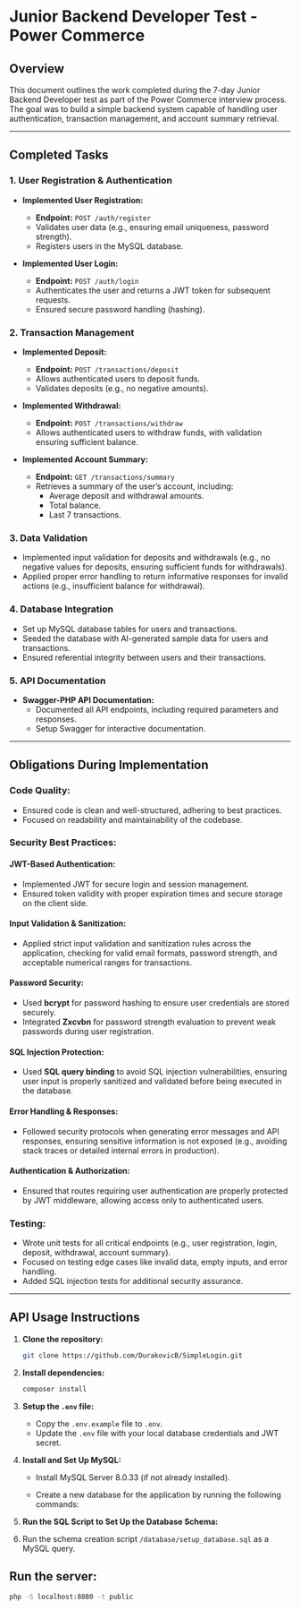 # Junior Backend Developer Test - Power Commerce

## Overview

This document outlines the work completed during the 7-day Junior Backend Developer test as part of the Power Commerce interview process. The goal was to build a simple backend system capable of handling user authentication, transaction management, and account summary retrieval.

---

## Completed Tasks

### 1. **User Registration & Authentication**

- **Implemented User Registration:**
  - **Endpoint:** `POST /auth/register`
  - Validates user data (e.g., ensuring email uniqueness, password strength).
  - Registers users in the MySQL database.

- **Implemented User Login:**
  - **Endpoint:** `POST /auth/login`
  - Authenticates the user and returns a JWT token for subsequent requests.
  - Ensured secure password handling (hashing).

### 2. **Transaction Management**

- **Implemented Deposit:**
  - **Endpoint:** `POST /transactions/deposit`
  - Allows authenticated users to deposit funds.
  - Validates deposits (e.g., no negative amounts).

- **Implemented Withdrawal:**
  - **Endpoint:** `POST /transactions/withdraw`
  - Allows authenticated users to withdraw funds, with validation ensuring sufficient balance.

- **Implemented Account Summary:**
  - **Endpoint:** `GET /transactions/summary`
  - Retrieves a summary of the user’s account, including:
    - Average deposit and withdrawal amounts.
    - Total balance.
    - Last 7 transactions.

### 3. **Data Validation**
- Implemented input validation for deposits and withdrawals (e.g., no negative values for deposits, ensuring sufficient funds for withdrawals).
- Applied proper error handling to return informative responses for invalid actions (e.g., insufficient balance for withdrawal).

### 4. **Database Integration**

- Set up MySQL database tables for users and transactions.
- Seeded the database with AI-generated sample data for users and transactions.
- Ensured referential integrity between users and their transactions.

### 5. **API Documentation**

- **Swagger-PHP API Documentation:**
  - Documented all API endpoints, including required parameters and responses.
  - Setup Swagger for interactive documentation.

---

## Obligations During Implementation

### **Code Quality:**
- Ensured code is clean and well-structured, adhering to best practices.
- Focused on readability and maintainability of the codebase.

### **Security Best Practices:**

#### **JWT-Based Authentication:**
- Implemented JWT for secure login and session management.
- Ensured token validity with proper expiration times and secure storage on the client side.

#### **Input Validation & Sanitization:**
- Applied strict input validation and sanitization rules across the application, checking for valid email formats, password strength, and acceptable numerical ranges for transactions.

#### **Password Security:**
- Used **bcrypt** for password hashing to ensure user credentials are stored securely.
- Integrated **Zxcvbn** for password strength evaluation to prevent weak passwords during user registration.

#### **SQL Injection Protection:**
- Used **SQL query binding** to avoid SQL injection vulnerabilities, ensuring user input is properly sanitized and validated before being executed in the database.

#### **Error Handling & Responses:**
- Followed security protocols when generating error messages and API responses, ensuring sensitive information is not exposed (e.g., avoiding stack traces or detailed internal errors in production).

#### **Authentication & Authorization:**
- Ensured that routes requiring user authentication are properly protected by JWT middleware, allowing access only to authenticated users.


### **Testing:**
- Wrote unit tests for all critical endpoints (e.g., user registration, login, deposit, withdrawal, account summary).
- Focused on testing edge cases like invalid data, empty inputs, and error handling.
- Added SQL injection tests for additional security assurance.

---

## API Usage Instructions

1. **Clone the repository:**
    ```bash
    git clone https://github.com/DurakovicB/SimpleLogin.git
    ```

2. **Install dependencies:**
    ```bash
    composer install
    ```

3. **Setup the `.env` file:**
   - Copy the `.env.example` file to `.env`.
   - Update the `.env` file with your local database credentials and JWT secret.

4. **Install and Set Up MySQL:**

    - Install MySQL Server 8.0.33 (if not already installed).

    - Create a new database for the application by running the following commands:

5.  **Run the SQL Script to Set Up the Database Schema:**

1. Run the schema creation script  `/database/setup_database.sql` as a MySQL query.


## Run the server:

```bash
php -S localhost:8080 -t public
